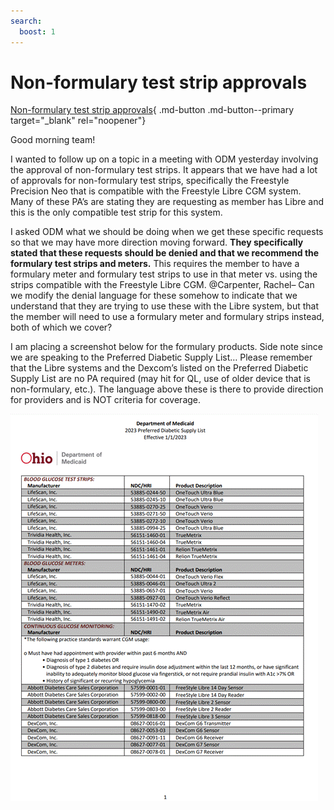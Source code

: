 ```yaml
---
search:
  boost: 1
---
```


# Non-formulary test strip approvals

[Non-formulary test strip approvals](https://mygainwell-my.sharepoint.com/:u:/r/personal/christopher_nguyen_gainwelltechnologies_com/Documents/Evergreen/Emails/Non-formulary%20test%20strip%20approvals.msg?csf=1&web=1&e=qmPedk){ .md-button .md-button--primary target="_blank" rel="noopener"}

Good morning team! 

I wanted to follow up on a topic in a meeting with ODM yesterday involving the approval of non-formulary test strips. It appears that we have had a lot of approvals for non-formulary test strips, specifically the Freestyle Precision Neo that is compatible with the Freestyle Libre CGM system. Many of these PA’s are stating they are requesting as member has Libre and   this is the only compatible test strip for this system.

I asked ODM what we should be doing when we get these specific requests so that we may have more direction moving forward. **They specifically stated that these requests should be denied and that we recommend the formulary test strips and meters.** This requires the member to have a formulary meter and formulary test strips to use in that meter vs. using the strips compatible with the Freestyle Libre CGM. @Carpenter, Rachel– Can we modify the denial language for these somehow to indicate that we understand that they are trying to use these with the Libre system, but that the member will need to use a formulary meter and formulary strips instead, both of which we cover? 

I am placing a screenshot below for the formulary products. Side note since we are speaking to the Preferred Diabetic Supply List… Please remember that the Libre systems and the Dexcom’s listed on the Preferred Diabetic Supply List are no PA required (may hit for QL, use of older device that is non-formulary, etc.). The language above these is there to provide direction for providers and is NOT criteria for coverage.

![Alt text](../../img/Pharmacist_Reference_Guide_Attachments/formulary%20products.gif)
